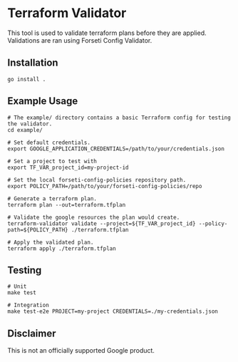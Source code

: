 # Terraform Validator

This tool is used to validate terraform plans before they are applied. Validations are ran using Forseti Config Validator.

## Installation

```
go install .
```

## Example Usage

```
# The example/ directory contains a basic Terraform config for testing the validator.
cd example/

# Set default credentials.
export GOOGLE_APPLICATION_CREDENTIALS=/path/to/your/credentials.json

# Set a project to test with
export TF_VAR_project_id=my-project-id

# Set the local forseti-config-policies repository path.
export POLICY_PATH=/path/to/your/forseti-config-policies/repo

# Generate a terraform plan.
terraform plan --out=terraform.tfplan

# Validate the google resources the plan would create.
terraform-validator validate --project=${TF_VAR_project_id} --policy-path=${POLICY_PATH} ./terraform.tfplan

# Apply the validated plan.
terraform apply ./terraform.tfplan
```

## Testing

```
# Unit
make test

# Integration
make test-e2e PROJECT=my-project CREDENTIALS=./my-credentials.json
```

## Disclaimer
This is not an officially supported Google product.
